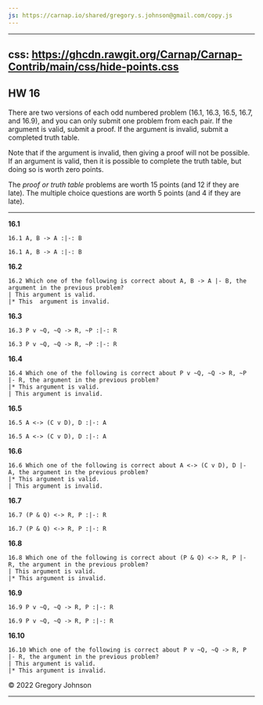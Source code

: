 ```yaml
---
js: https://carnap.io/shared/gregory.s.johnson@gmail.com/copy.js
--- 
```


---
css: https://ghcdn.rawgit.org/Carnap/Carnap-Contrib/main/css/hide-points.css
---

## HW 16

There are two versions of each odd numbered problem (16.1, 16.3, 16.5, 16.7, and 16.9), and you can only submit one problem from each pair. If the argument is valid, submit a proof. If the argument is invalid, submit a completed truth table. 

Note that if the argument is invalid, then giving a proof will not be possible. If an argument is valid, then it is possible to complete the truth table, but doing so is worth zero points.

The _proof or truth table_ problems are worth 15 points (and 12 if they are late). The multiple choice questions are worth 5 points (and 4 if they are late).


---

__16.1__

~~~{.ProofChecker .JohnsonSL options="fonts tabindent" guides="fitch" points="15" late-credit="12"}
16.1 A, B -> A :|-: B
~~~

~~~{.TruthTable .Validity system="magnusSL" options="turnstilemark nocounterexample nodash autoAtoms" points="15" late-credit="12"}
16.1 A, B -> A :|-: B
~~~

__16.2__

~~~{.QualitativeProblem .MultipleChoice options="exam" points="5" late-credit="4"}
16.2 Which one of the following is correct about A, B -> A |- B, the argument in the previous problem?
| This argument is valid.
|* This  argument is invalid.
~~~


__16.3__

~~~{.ProofChecker .JohnsonSL options="fonts tabindent" guides="fitch" points="15" late-credit="12"}
16.3 P v ~Q, ~Q -> R, ~P :|-: R
~~~

~~~{.TruthTable .Validity system="magnusSL" options="turnstilemark nocounterexample nodash autoAtoms" points="0"}
16.3 P v ~Q, ~Q -> R, ~P :|-: R
~~~

__16.4__

~~~{.QualitativeProblem .MultipleChoice options="exam" points="5" late-credit="4"}
16.4 Which one of the following is correct about P v ~Q, ~Q -> R, ~P |- R, the argument in the previous problem?
|* This argument is valid.
| This argument is invalid.
~~~


__16.5__

~~~{.ProofChecker .JohnsonSL options="fonts tabindent" guides="fitch" points="15" late-credit="12"}
16.5 A <-> (C v D), D :|-: A
~~~

~~~{.TruthTable .Validity system="magnusSL" options="turnstilemark nocounterexample nodash autoAtoms" points="0"}
16.5 A <-> (C v D), D :|-: A
~~~

__16.6__

~~~{.QualitativeProblem .MultipleChoice options="exam" points="5" late-credit="4"}
16.6 Which one of the following is correct about A <-> (C v D), D |- A, the argument in the previous problem?
|* This argument is valid.
| This argument is invalid.
~~~


__16.7__

~~~{.ProofChecker .JohnsonSL options="fonts tabindent" guides="fitch" points="15" late-credit="12"}
16.7 (P & Q) <-> R, P :|-: R
~~~

~~~{.TruthTable .Validity system="magnusSL" options="turnstilemark nocounterexample nodash autoAtoms" points="15" late-credit="12"}
16.7 (P & Q) <-> R, P :|-: R
~~~

__16.8__

~~~{.QualitativeProblem .MultipleChoice options="exam" points="5" late-credit="4"}
16.8 Which one of the following is correct about (P & Q) <-> R, P |- R, the argument in the previous problem?
| This argument is valid.
|* This argument is invalid.
~~~


__16.9__

~~~{.ProofChecker .JohnsonSL options="fonts tabindent" guides="fitch" points="15" late-credit="12"}
16.9 P v ~Q, ~Q -> R, P :|-: R
~~~

~~~{.TruthTable .Validity system="magnusSL" options="turnstilemark nocounterexample nodash autoAtoms" points="15" late-credit="12"}
16.9 P v ~Q, ~Q -> R, P :|-: R
~~~

__16.10__

~~~{.QualitativeProblem .MultipleChoice options="exam" points="5" late-credit="4"}
16.10 Which one of the following is correct about P v ~Q, ~Q -> R, P |- R, the argument in the previous problem?
| This argument is valid.
|* This argument is invalid.
~~~

&copy; 2022 Gregory Johnson 
 
---
